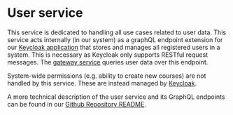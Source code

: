 # User service
This service is dedicated to handling all use cases related to user data.
This service acts internally (in our system) as a graphQL endpoint extension for our [Keycloak application](../authentication/keycloak.md) that stores and manages all registered users in a system. This is necessary as Keycloak only supports RESTful request messages. The [gateway service](./gateway-service.md) queries user data over this endpoint.

System-wide permissions (e.g. ability to create new courses) are not handled by this service. These are instead managed by [Keycloak](../authentication/keycloak.md).

A more technical description of the user service and its GraphQL endpoints can be found in our [Github Repository README](https://github.com/IT-REX-Platform/user_service#readme).
